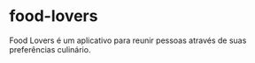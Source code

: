 # food-lovers
Food Lovers é um aplicativo para reunir pessoas através de suas preferências culinário.
